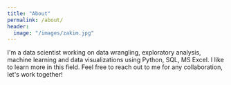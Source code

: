 ```yaml
---
title: "About"
permalink: /about/
header:
  image: "/images/zakim.jpg"
---
```


I'm a data scientist working on data wrangling, exploratory analysis, machine learning and data visualizations using Python, SQL, MS Excel.
I like to learn more in this field. Feel free to reach out to me for any collaboration, let's work together!
